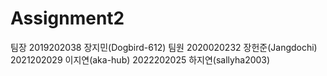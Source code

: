 # Assignment2

팀장
2019202038 장지민(Dogbird-612)
팀원
2020020232 장헌준(Jangdochi)
2021202029 이지연(aka-hub)
2022202025 하지연(sallyha2003)